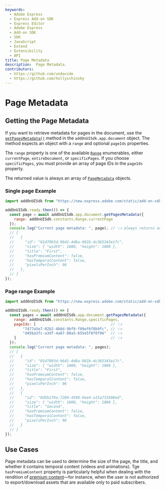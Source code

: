 ```yaml
---
keywords:
  - Adobe Express
  - Express Add-on SDK
  - Express Editor
  - Adobe Express
  - Add-on SDK
  - SDK
  - JavaScript
  - Extend
  - Extensibility
  - API
title: Page Metadata
description:  Page Metadata.
contributors:
  - https://github.com/undavide
  - https://github.com/hollyschinsky
---
```

# Page Metadata

## Getting the Page Metadata

If you want to retrieve metadata for pages in the document, use the [`getPagesMetadata()`](../../../references/addonsdk/app-document.md#getpagesmetadata) method in the `addOnUISdk.app.document` object. The method expects an object with a `range` and optional `pageIds` properties.

The `range` property is one of the available [`Range`](../../../references/addonsdk/addonsdk-constants.md) enumerables, either `currentPage`, `entireDocument`, or `specificPages`. If you choose `specificPages`, you must provide an array of page IDs in the `pageIds` property.

The returned value is always an array of [`PageMetadata`](../../../references/addonsdk/app-document.md#pagemetadata) objects.

### Single page Example

```js
import addOnUISdk from "https://new.express.adobe.com/static/add-on-sdk/sdk.js";

addOnUISdk.ready.then(() => {
  const page = await addOnUISdk.app.document.getPagesMetadata({
    range: addOnUISdk.constants.Range.currentPage
  }); 
  console.log("Current page metadata: ", page); // 👈 always returns an array
  // [
  //   {
  //     "id": "01d7093d-96d1-4d6a-981b-dc365343e17c",
  //     "size": { "width": 1080, "height": 1080 },
  //     "title": "First",
  //     "hasPremiumContent": false,
  //     "hasTemporalContent": false,
  //     "pixelsPerInch": 96
  //   },
  // ]
});
```

### Page range Example

```js
import addOnUISdk from "https://new.express.adobe.com/static/add-on-sdk/sdk.js";

addOnUISdk.ready.then(() => {
  const pages = await addOnUISdk.app.document.getPagesMetadata({
    range: addOnUISdk.constants.Range.specificPages,
    pageIds: [                                  // 👈
        "7477a5e7-02b2-4b8d-9bf9-f09ef6f8b9fc", // 👈
        "d45ba3fc-a3df-4a87-80a5-655e5f8f0f96"  // 👈
    ]                                           // 👈
  }); 
  console.log("Current page metadata: ", pages);
  // [
  //   {
  //     "id": "01d7093d-96d1-4d6a-981b-dc365343e17c",
  //     "size": { "width": 1080, "height": 1080 },
  //     "title": "First",
  //     "hasPremiumContent": false,
  //     "hasTemporalContent": false,
  //     "pixelsPerInch": 96
  //   },
  //   {
  //     "id": "8d5b1f9a-7289-4590-9ee4-a15a731698ed",
  //     "size": { "width": 1080, "height": 1080 },
  //     "title": "Second",
  //     "hasPremiumContent": false,
  //     "hasTemporalContent": false,
  //     "pixelsPerInch": 96
  //   }
  // ]
});
```

## Use Cases

Page metadata can be used to determine the size of the page, the title, and whether it contains temporal content (videos and animations). Tge `hasPremiumContent` property is particularly helpful when dealing with the rendition of [premium content](./premium_content.md)—for instance, when the user is not authorized to export/download assets that are available only to paid subscribers.
